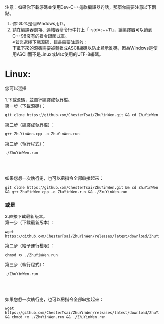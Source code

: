 注意：如果你下載源碼並使用Dev-C++這款編譯器的話，那麼你需要注意以下兩點。<br />
1. 你100%是個Windows用戶。<br />
2. 請在編譯器選項、連結器命令行中打上「-std=c++11」，讓編譯器可以讀到C++98沒有的指令跟函式庫。<br />
※若您選擇下載源碼，這是需要注意的：<br />
下載下來的源碼需要被轉換成ASCII編碼以防止顯示亂碼，因為Windows是使用ASCII而不是Linux或Mac使用的UTF-8編碼。<br />

# Linux:<br />
您可以選擇<br />
<br>
1.下載源碼，並自行編譯成執行檔。<br />
第一步（下載源碼）：

    git clone https://github.com/ChesterTsai/ZhuYinWen.git && cd ZhuYinWen
第二步（編譯成執行檔）：

    g++ ZhuYinWen.cpp -o ZhuYinWen.run
第三步（執行程式）：

    ./ZhuYinWen.run
<br />
<br />
<br />
如果您想一次執行完，也可以把指令全部串接起來：

    git clone https://github.com/ChesterTsai/ZhuYinWen.git && cd ZhuYinWen && g++ ZhuYinWen.cpp -o ZhuYinWen.run && ./ZhuYinWen.run

### 或是<br />

2.直接下載最新版本。<br />
第一步（下載最新版本）：

    wget https://github.com/ChesterTsai/ZhuYinWen/releases/latest/download/ZhuYinWen.run
第二步（給予運行權限）：

    chmod +x ./ZhuYinWen.run
第三步（執行程式）：

    ./ZhuYinWen.run
<br />
<br />
<br />
如果您想一次執行完，也可以把指令全部串接起來：

    wget https://github.com/ChesterTsai/ZhuYinWen/releases/latest/download/ZhuYinWen.run && chmod +x ./ZhuYinWen.run && ./ZhuYinWen.run
